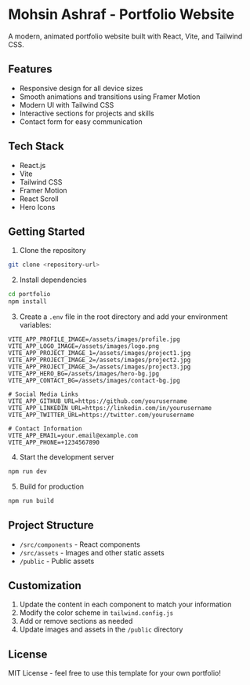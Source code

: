 # Mohsin Ashraf - Portfolio Website

A modern, animated portfolio website built with React, Vite, and Tailwind CSS.

## Features

- Responsive design for all device sizes
- Smooth animations and transitions using Framer Motion
- Modern UI with Tailwind CSS
- Interactive sections for projects and skills
- Contact form for easy communication

## Tech Stack

- React.js
- Vite
- Tailwind CSS
- Framer Motion
- React Scroll
- Hero Icons

## Getting Started

1. Clone the repository
```bash
git clone <repository-url>
```

2. Install dependencies
```bash
cd portfolio
npm install
```

3. Create a `.env` file in the root directory and add your environment variables:
```env
VITE_APP_PROFILE_IMAGE=/assets/images/profile.jpg
VITE_APP_LOGO_IMAGE=/assets/images/logo.png
VITE_APP_PROJECT_IMAGE_1=/assets/images/project1.jpg
VITE_APP_PROJECT_IMAGE_2=/assets/images/project2.jpg
VITE_APP_PROJECT_IMAGE_3=/assets/images/project3.jpg
VITE_APP_HERO_BG=/assets/images/hero-bg.jpg
VITE_APP_CONTACT_BG=/assets/images/contact-bg.jpg

# Social Media Links
VITE_APP_GITHUB_URL=https://github.com/yourusername
VITE_APP_LINKEDIN_URL=https://linkedin.com/in/yourusername
VITE_APP_TWITTER_URL=https://twitter.com/yourusername

# Contact Information
VITE_APP_EMAIL=your.email@example.com
VITE_APP_PHONE=+1234567890
```

4. Start the development server
```bash
npm run dev
```

5. Build for production
```bash
npm run build
```

## Project Structure

- `/src/components` - React components
- `/src/assets` - Images and other static assets
- `/public` - Public assets

## Customization

1. Update the content in each component to match your information
2. Modify the color scheme in `tailwind.config.js`
3. Add or remove sections as needed
4. Update images and assets in the `/public` directory

## License

MIT License - feel free to use this template for your own portfolio!
